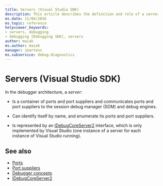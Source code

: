 ```yaml
---
title: Servers (Visual Studio SDK)
description: This article describes the definition and role of a server in the debugger architecture in Visual Studio.
ms.date: 11/04/2016
ms.topic: reference
helpviewer_keywords:
- servers, debugging
- debugging [Debugging SDK], servers
author: maiak
ms.author: maiak
manager: jmartens
ms.subservice: debug-diagnostics
---
```

# Servers (Visual Studio SDK)

In the debugger architecture, a *server*:

- Is a container of ports and port suppliers and communicates ports and port suppliers to the session debug manager (SDM) and debug engines.

- Can identify itself by name, and enumerate its ports and port suppliers.

- Is represented by an [IDebugCoreServer2](../../extensibility/debugger/reference/idebugcoreserver2.md) interface, which is only implemented by Visual Studio (one instance of a server for each instance of Visual Studio running).

## See also
- [Ports](../../extensibility/debugger/ports.md)
- [Port suppliers](../../extensibility/debugger/port-suppliers.md)
- [Debugger concepts](../../extensibility/debugger/debugger-concepts.md)
- [IDebugCoreServer2](../../extensibility/debugger/reference/idebugcoreserver2.md)
